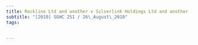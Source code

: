 ```yaml
---
title: Rockline Ltd and another v Silverlink Holdings Ltd and another (Schroder Venture Managers 
subtitle: "[2010] SGHC 251 / 26\_August\_2010"
tags:


---
```


